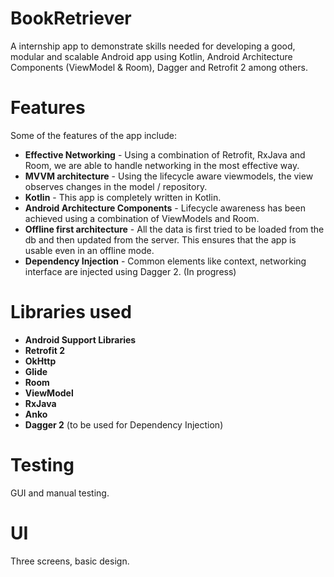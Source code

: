 # BookRetriever
A internship app to demonstrate skills needed for developing a good, modular and scalable Android app using Kotlin, Android Architecture Components (ViewModel & Room), Dagger and Retrofit 2 among others.

# Features
Some of the features of the app include:

- **Effective Networking** - Using a combination of Retrofit, RxJava and Room, we are able to handle networking in the most effective way.
- **MVVM architecture** - Using the lifecycle aware viewmodels, the view observes changes in the model / repository.
- **Kotlin** - This app is completely written in Kotlin.
- **Android Architecture Components** - Lifecycle awareness has been achieved using a combination of ViewModels and Room.
- **Offline first architecture** - All the data is first tried to be loaded from the db and then updated from the server. This ensures that the app is usable even in an offline mode.
- **Dependency Injection** - Common elements like context, networking interface are injected using Dagger 2. (In progress)

# Libraries used


- **Android Support Libraries**
- **Retrofit 2**
- **OkHttp**
- **Glide**
- **Room**
- **ViewModel**
- **RxJava**
- **Anko**
- **Dagger 2**  (to be used for Dependency Injection)

# Testing

GUI and manual testing.
# UI

Three screens, basic design.


